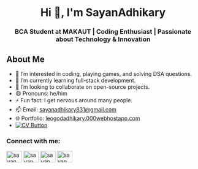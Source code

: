 <h1 align="center">Hi 👋, I'm SayanAdhikary</h1>
<h3 align="center">BCA Student at MAKAUT | Coding Enthusiast | Passionate about Technology & Innovation</h3>

## About Me
- 👀 I’m interested in coding, playing games, and solving DSA questions.
- 🌱 I’m currently learning full-stack development.
- 💞️ I’m looking to collaborate on open-source projects.
- 😄 Pronouns: he/him
- ⚡ Fun fact: I get nervous around many people.
- 📫 Email: [sayanadhikary831@gmail.com](adhikarysayan2@gmail.com)
- 🌐 Portfolio: [leogodadhikary.000webhostapp.com](https://leogodadhikary.000webhostapp.com/)
- <a href="/sayanCV.pdf" target="_blank">
  <img src="https://img.shields.io/badge/Download%20CV-PDF-red?style=for-the-badge&logo=adobeacrobatreader" alt="CV Button"/>
</a>



  <h3 align="left">Connect with me:</h3>
<p align="left">

<a href="https://x.com/AdhikaryLeogod" target="blank"><img align="center" src="https://raw.githubusercontent.com/rahuldkjain/github-profile-readme-generator/master/src/images/icons/Social/twitter.svg" alt="sayan_adhi" height="30" width="40" /></a>
<a href="https://www.linkedin.com/in/sayan-adhikary-088a34270/" target="blank"><img align="center" src="https://raw.githubusercontent.com/rahuldkjain/github-profile-readme-generator/master/src/images/icons/Social/linked-in-alt.svg" alt="sayan_adhi" height="30" width="40" /></a>
<a href="https://www.instagram.com/adhikaryleogod/" target="blank"><img align="center" src="https://raw.githubusercontent.com/rahuldkjain/github-profile-readme-generator/master/src/images/icons/Social/instagram.svg" alt="sayan_adhi" height="30" width="40" /></a>
<a href="https://leetcode.com/u/leoGod10/" target="blank"><img align="center" src="https://raw.githubusercontent.com/rahuldkjain/github-profile-readme-generator/master/src/images/icons/Social/leet-code.svg" alt="sayan_adhi" height="30" width="40" /></a>
</p>

<!---
leoGoD10/leoGoD10 is a ✨ special ✨ repository because its `README.md` (this file) appears on your GitHub profile.
You can click the Preview link to take a look at your changes.
--->
